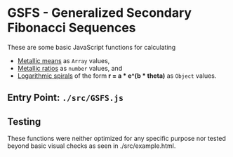 # GSFS - Generalized Secondary Fibonacci Sequences

These are some basic JavaScript functions for calculating
  + [Metallic means](http://www.mi.sanu.ac.rs/vismath/spinadel/index.html) as `Array` values,
  + [Metallic ratios](https://en.wikipedia.org/wiki/Metallic_mean) as `number` values, and
  + [Logarithmic spirals](https://en.wikipedia.org/wiki/Logarithmic_spiral) of the form __r = a * e^(b * theta)__ as `Object` values.


## Entry Point: `./src/GSFS.js`

## Testing
These functions were neither optimized for any specific purpose nor tested beyond basic visual checks as seen in ./src/example.html.
